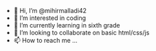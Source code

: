 - 👋 Hi, I’m @mihirmalladi42
- 👀 I’m interested in coding
- 🌱 I’m currently learning in sixth grade
- 💞️ I’m looking to collaborate on basic html/css/js
- 📫 How to reach me ...

<!---
mihirmalladi42/mihirmalladi42 is a ✨ special ✨ repository because its `README.md` (this file) appears on your GitHub profile.
You can click the Preview link to take a look at your changes.
--->
